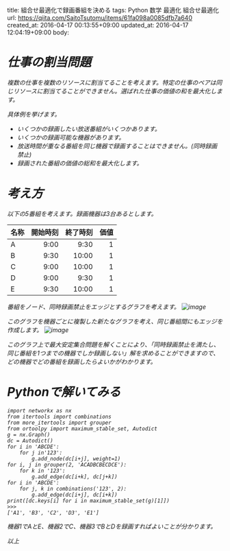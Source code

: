 title: 組合せ最適化で録画番組を決める
tags: Python 数学 最適化 組合せ最適化
url: https://qiita.com/SaitoTsutomu/items/61fa098a0085dfb7a640
created_at: 2016-04-17 00:13:55+09:00
updated_at: 2016-04-17 12:04:19+09:00
body:

# <i class='fa fa-rocket' /> 仕事の割当問題
複数の仕事を複数のリソースに割当てることを考えます。特定の仕事のペアは同じリソースに割当てることができません。選ばれた仕事の価値の和を最大化します。

具体例を挙げます。

- いくつかの録画したい放送番組がいくつかあります。
- いくつかの録画可能な機器があります。
- 放送時間が重なる番組を同じ機器で録画することはできません。(同時録画禁止)
- 録画された番組の価値の総和を最大化します。

# <i class='fa fa-rocket' /> 考え方
以下の5番組を考えます。録画機器は3台あるとします。

|名称|開始時刻|終了時刻|価値|
|:--|--:|--:|--:|
|A|9:00|9:30|1|
|B|9:30|10:00|1|
|C|9:00|10:00|1|
|D|9:00|9:30|1|
|E|9:30|10:00|1|

番組をノード、同時録画禁止をエッジとするグラフを考えます。
![image](https://qiita-image-store.s3.amazonaws.com/0/13955/9466971e-4733-2895-58c8-59063ca0f818.png)

このグラフを機器ごとに複製した新たなグラフを考え、同じ番組間にもエッジを作成します。
![image](https://qiita-image-store.s3.amazonaws.com/0/13955/55f8e3ad-98fd-f29c-9a66-21767bc12cf8.png)

このグラフ上で最大安定集合問題を解くことにより、「同時録画禁止を満たし、同じ番組を1つまでの機器でしか録画しない」解を求めることができますので、どの機器でどの番組を録画したらよいかがわかります。

# <i class='fa fa-rocket' /> Pythonで解いてみる

```py3:python3
import networkx as nx
from itertools import combinations
from more_itertools import grouper
from ortoolpy import maximum_stable_set, Autodict
g = nx.Graph()
dc = Autodict()
for i in 'ABCDE':
    for j in'123':
        g.add_node(dc[i+j], weight=1)
for i, j in grouper(2, 'ACADBCBECDCE'):
    for k in '123':
        g.add_edge(dc[i+k], dc[j+k])
for i in 'ABCDE':
    for j, k in combinations('123', 2):
        g.add_edge(dc[i+j], dc[i+k])
print([dc.keys[i] for i in maximum_stable_set(g)[1]])
>>>
['A1', 'B3', 'C2', 'D3', 'E1']
```

機器1でAとE、機器2でC、機器3でBとDを録画すればよいことが分かります。

以上

